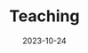 ---
title: 'Teaching'
date: 2023-10-24
type: landing

design:
  spacing: '5rem'

sections:
  - block: markdown
    content:
      title: Teaching
      text: 
        '### Graduate Courses

        COMPSCI 590: Data Science, Graduate Teaching Assistant, Duke, 2023
        COMPSCI 671: Theory & Alg ML, Graduate Teaching Assistant, Duke, 2022
        
        ### Undergraduate Courses
        
        CPSC 404: Advanced Relational DB, Undergraduate Teaching Assistant, UBC, 2019 - 2020
        CPSC 304: Intro to Relational DB, Undergraduate Teaching Assistant, UBC, 2019
        CPSC 213: Intro to Computer Systems, Undergraduate Teaching Assistant, UBC, 2018'

---